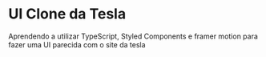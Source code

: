 # UI Clone da Tesla
Aprendendo a utilizar TypeScript, Styled Components e framer motion para fazer uma UI parecida com o site da tesla
